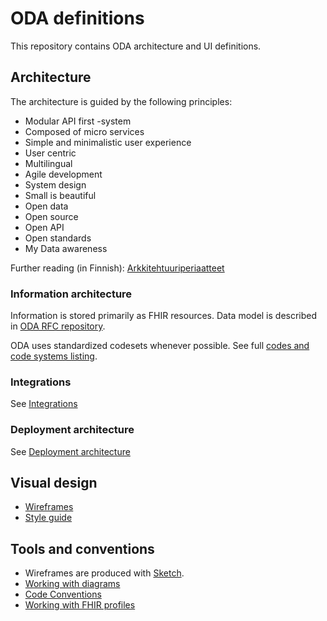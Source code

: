 # ODA definitions

This repository contains ODA architecture and UI definitions.

## Architecture

The architecture is guided by the following principles:
* Modular API first -system
* Composed of micro services
* Simple and minimalistic user experience
* User centric
* Multilingual
* Agile development
* System design
* Small is beautiful
* Open data
* Open source
* Open API
* Open standards
* My Data awareness

Further reading (in Finnish): [Arkkitehtuuriperiaatteet](arkkitehtuuriperiaatteet.md)

### Information architecture

Information is stored primarily as FHIR resources.
Data model is described in [ODA RFC repository](https://github.com/omahoito/rfc/blob/master/README.md).

ODA uses standardized codesets whenever possible. See full [codes and code systems listing](codesets.md).

### Integrations
See [Integrations](integrations.md)

### Deployment architecture
See [Deployment architecture](deployment.md)

## Visual design

* [Wireframes](sketch-wireframes/)
* [Style guide](style-guide/)

## Tools and conventions

* Wireframes are produced with [Sketch](https://www.sketchapp.com/).
* [Working with diagrams](diagrams.md)
* [Code Conventions](codeconventions.md)
* [Working with FHIR profiles](https://github.com/omahoito/rfc#tools-for-editing-profiles)